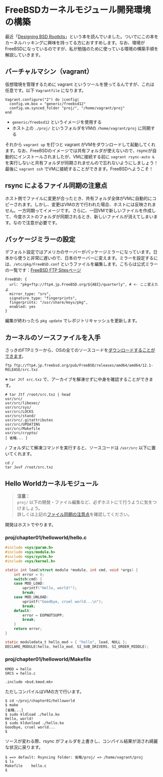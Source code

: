 # FreeBSDカーネルモジュール開発環境の構築

最近「[Designing BSD Rootkits](https://www.amazon.co.jp/Designing-BSD-Rootkits-Introduction-Hacking-ebook/dp/B002MZAR6I)」という本を読んでいました。ついでにこの本をカーネルハッキングに興味を持ってる方におすすめします。なお、環境がFreeBSDになっているのですが、私が勉強のために使っている環境の構築手順を解説していきます。

## バーチャルマシン（vagrant）
仮想環境を管理するために vagrant というツールを使ってるんですが、これは任意です。以下 `Vagrantfile` になります。
```
Vagrant.configure("2") do |config|
  config.vm.box = "generic/freebsd12"
  config.vm.synced_folder "proj/", "/home/vagrant/proj"
end
```
- `generic/freebsd12` というイメージを使用する
- ホスト上の `./proj/` というフォルダをVMの `/home/vagrant/proj` に同期する

それから `vagrant up` を打つと vagrant がVMをダウンロードして起動してくれます。なお、FreeBSDのイメージでは共有フォルダが使えないので、rsyncが自動的にインストールされましたが、VMに接続する前に `vagrant rsync-auto &` を実行しないと共有フォルダが同期されませんので忘れないようにしましょう！最後に `vagrant ssh` でVMに接続することができます。FreeBSDへようこそ！

## rsync によるファイル同期の注意点
ホスト側でファイルに変更が合ったとき、共有フォルダ全体がVMに自動的にコピーされます。しかし、変更はVMの方で行われた場合、ホストには反映されません。一方同期ってイメージです。さらに、一回VMで新しいファイルを作成して、今度ホストのフォルダが同期されるとき、新しいファイルが消えてしまいます。なので注意が必要です。

## パッケージミラーの設定
デフォルト設定ではアメリカのサーバーがパッケージミラーになっています。日本から使うと非常に遅いので、日本のサーバーに変えます。ミラーを設定するには、`/etc/pkg/FreeBSD.conf` というファイルを編集します。こちらは公式ミラーの一覧です：[FreeBSD FTP Sitesページ](https://www.freebsd.org/doc/handbook/mirrors-ftp.html#mirrors-jp-ftp)

```
FreeBSD: {
  url: "pkg+ftp://ftp4.jp.FreeBSD.org/${ABI}/quarterly", # <- ここ変えたよ
  mirror_type: "srv",
  signature_type: "fingerprints",
  fingerprints: "/usr/share/keys/pkg",
  enabled: yes
}
```

編集が終わったら `pkg update` でレポジトリキャッシュを更新します。

## カーネルのソースファイルを入手
さっきのFTPミラーから、OSの全てのソースコードを[ダウンロードすることができます](ftp://ftp4.jp.freebsd.org/pub/FreeBSD/releases/amd64/amd64/12.1-RELEASE/)。

```
ftp ftp://ftp4.jp.freebsd.org/pub/FreeBSD/releases/amd64/amd64/12.1-RELEASE/src.txz
```

※ `tar Jtf src.txz` で、アーカイブを解凍せずに中身を確認することができます。

```
# tar Jtf /root/src.txz | head
usr/src/
usr/src/libexec/
usr/src/sys/
usr/src/LOCKS
usr/src/stand/
usr/src/.gitattributes
usr/src/UPDATING
usr/src/Makefile
usr/src/crypto/
[ 省略... ]
```
`/` フォルダにて解凍コマンドを実行すると、ソースコードは `/usr/src` 以下に置いてくれます。

```
cd /
tar Jxvf /root/src.txz
```

## Hello Worldカーネルモジュール

> **注意：** <br>
> `proj/` 以下の開発・ファイル編集など、必ずホストにて行うように気をつけましょう。<br>
> 詳しくは上記の[ファイル同期の注意点](#ファイル同期の注意点)を確認してください。

開発はホストでやります。

### proj/chapter01/helloworld/hello.c
```c
#include <sys/param.h>
#include <sys/module.h>
#include <sys/systm.h>
#include <sys/kernel.h>

static int load(struct module *module, int cmd, void *args) {
	int error = 0;
	switch(cmd) {
	case MOD_LOAD:
		uprintf("Hello, world!");
		break;
	case MOD_UNLOAD:
		uprintf("Goodbye, cruel world...\n");
		break;
	default:
		error = EOPNOTSUPP;
		break;
	}
	return error;
}

static moduledata_t hello_mod = { "hello", load, NULL };
DECLARE_MODULE(hello, hello_mod, SI_SUB_DRIVERS, SI_ORDER_MIDDLE);
```

### proj/chapter01/helloworld/Makefile
```
KMOD = hello
SRCS = hello.c

.include <bsd.kmod.mk>
```

ただしコンパイルはVMの方で行います。
```
$ cd ~/proj/chapter01/helloworld
$ make
[省略...]
$ sudo kldload ./hello.ko
Hello, world!
$ sudo kldunload ./hello.ko
Goodbye, cruel world...
$
```

ソースが変わる際、rsync がフォルダを上書きし、コンパイル結果が消され綺麗な状況に戻ります。
```
$ ==> default: Rsyncing folder: 省略/proj/ => /home/vagrant/proj
$ ls
Makefile    hello.c
$
```
